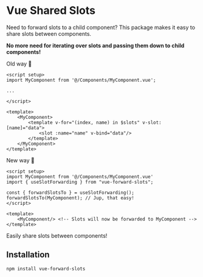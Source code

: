 # Vue Shared Slots

Need to forward slots to a child component? This package makes it easy to share slots between components.

**No more need for iterating over slots and passing them down to child components!**

Old way 💩
```vue
<script setup>
import MyComponent from '@/Components/MyComponent.vue';

...

</script>

<template>
    <MyComponent>
        <template v-for="(index, name) in $slots" v-slot:[name]="data">
            <slot :name="name" v-bind="data"/>
        </template>
    </MyComponent>
</template>
```

New way 🚀
```vue
<script setup>
import MyComponent from '@/Components/MyComponent.vue'
import { useSlotForwarding } from "vue-forward-slots";

const { forwardSlotsTo } = useSlotForwarding();
forwardSlotsTo(MyComponent); // Jup, that easy!
</script>

<template>
    <MyComponent/> <!-- Slots will now be forwarded to MyComponent -->
</template>
```

Easily share slots between components!

## Installation

```bash
npm install vue-forward-slots
```
